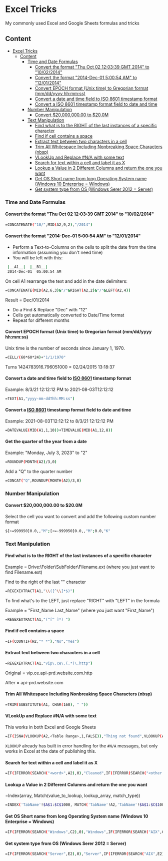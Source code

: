 # Excel Tricks

My commonly used Excel and Google Sheets formulas and tricks

## Content

- [Excel Tricks](#excel-tricks)
  - [Content](#content)
    - [Time and Date Formulas](#time-and-date-formulas)
      - [Convert the format "Thu Oct 02 12:03:39 GMT 2014" to "10/02/2014"](#convert-the-format-thu-oct-02-120339-gmt-2014-to-10022014)
      - [Convert the format "2014-Dec-01 5:00:54 AM" to "12/01/2014"](#convert-the-format-2014-dec-01-50054-am-to-12012014)
      - [Convert EPOCH format (Unix time) to Gregorian format (mm/dd/yyyy hh:mm:ss)](#convert-epoch-format-unix-time-to-gregorian-format-mmddyyyy-hhmmss)
      - [Convert a date and time field to ISO 8601 timestamp format](#convert-a-date-and-time-field-to-iso-8601-timestamp-format)
      - [Convert a ISO 8601 timestamp format field to date and time](#convert-a-iso-8601-timestamp-format-field-to-date-and-time)
    - [Number Manipulation](#number-manipulation)
      - [Convert $20,000,000.00 to $20.0M](#convert-2000000000-to-200m)
    - [Text Manipulation](#text-manipulation)
      - [Find what is to the RIGHT of the last instances of a specific character](#find-what-is-to-the-right-of-the-last-instances-of-a-specific-character)
      - [Find if cell contains a space](#find-if-cell-contains-a-space)
      - [Extract text between two characters in a cell](#extract-text-between-two-characters-in-a-cell)
      - [Trim All Whitespace Including Nonbreaking Space Characters (nbsp)](#trim-all-whitespace-including-nonbreaking-space-characters-nbsp)
      - [VLookUp and Replace #N/A with some text](#vlookup-and-replace-na-with-some-text)
      - [Search for text within a cell and label it as X](#search-for-text-within-a-cell-and-label-it-as-x)
      - [Lookup a Value in 2 Different Columns and return the one you want](#lookup-a-value-in-2-different-columns-and-return-the-one-you-want)
      - [Get OS Short name from long Operating System name (Windows 10 Enterprise = Windows)](#get-os-short-name-from-long-operating-system-name-windows-10-enterprise--windows)
      - [Get system type from OS (Windows Serer 2012 = Server)](#get-system-type-from-os-windows-serer-2012--server)

### Time and Date Formulas

#### Convert the format "Thu Oct 02 12:03:39 GMT 2014" to "10/02/2014"

``` bash
=CONCATENATE("10/",MID(A2,9,2),"/2014")
```

#### Convert the format "2014-Dec-01 5:00:54 AM" to "12/01/2014"

- Perform a Text-to-Columns on the cells to split the date from the time information (assuming you don't need time)
- You will be left with this:

``` bash
 |__A1__|  |__B1__|
 2014-Dec-01  05:00:54 AM
```

On cell A1 rearrange the text and add in the date delimiters:

``` bash
=CONCATENATE(MID(A2,6,3)&"/"&RIGHT(A2,2)&"/"&LEFT(A2,4))
```

Result = Dec/01/2014

- Do a Find & Replace "Dec" with "12"
- Cells get automatically converted to Date/Time format
- Repeat for different months

#### Convert EPOCH format (Unix time) to Gregorian format (mm/dd/yyyy hh:mm:ss)

Unix time is the number of seconds since January 1, 1970.

``` bash
=CELL/(60*60*24)+"1/1/1970"
```

Turns 1424783916.796051000 = 02/24/2015 13:18:37

#### Convert a date and time field to [ISO 8601](https://en.wikipedia.org/wiki/ISO_8601) timestamp format

Example: 8/3/21 12:12:12 PM to 2021-08-03T12:12:12

``` bash
=TEXT(A1,"yyyy-mm-ddThh:MM:ss")
```

#### Convert a [ISO 8601](https://en.wikipedia.org/wiki/ISO_8601) timestamp format field to date and time

Example: 2021-08-03T12:12:12 to 8/3/21 12:12:12 PM

``` bash
=DATEVALUE(MID(A1,1,10))+TIMEVALUE(MID(A1,12,8))
```

#### Get the quarter of the year from a date

Example: "Monday, July 3, 2023" to "2"

``` bash
=ROUNDUP(MONTH(A2)/3,0)
```

Add a "Q" to the quarter number

``` bash
=CONCAT("Q",ROUNDUP(MONTH(A2)/3,0)
```

### Number Manipulation

#### Convert $20,000,000.00 to $20.0M

Select the cell you want to convert and add the following custom number format

``` bash
$[>=999950]0.0,,"M";[<=-999950]0.0,,"M";0.0,"K"
```

### Text Manipulation

#### Find what is to the RIGHT of the last instances of a specific character

Example = Drive:\Folder\SubFolder\Filename.ext (where you just want to find Filename.ext)

Find to the right of the last "\" character

``` bash
=REGEXEXTRACT(A1,"\\([^\\]*$)")
```

To find what's to the LEFT, just replace "RIGHT" with "LEFT" in the formula

Example = "First_Name Last_Name" (where you just want "First_Name")

``` bash
=REGEXEXTRACT(A1,"(^[^ ]*) ")
```

#### Find if cell contains a space

``` bash
=IF(COUNTIF(H2,"* *"),"No","Yes")
```

#### Extract text between two characters in a cell

``` bash
=REGEXEXTRACT(A1,"vip\.ce\.(.*)\.http")
```

Original = vip.ce.api-prd.website.com.http

After = api-prd.website.com

#### Trim All Whitespace Including Nonbreaking Space Characters (nbsp)

``` bash
=TRIM(SUBSTITUTE(A1, CHAR(160), " "))
```

#### VLookUp and Replace #N/A with some text

This works in both Excel and Google Sheets

``` bash
=IF(ISNA(VLOOKUP(A2,<Table Range>,1,FALSE)),"Thing not found",VLOOKUP(A2,<Table Range>,1,FALSE))
```

```XLOOKUP``` already has built in error handling for the ```#N/A``` messages, but only works in Excel at the date of publishing this.

#### Search for text within a cell and label it as X

``` bash
=IF(IFERROR(SEARCH("<word>",A2),0),"Cleaned",IF(IFERROR(SEARCH("<other word>",A2),0),"Unknown","Not Cleaned"))
```

#### Lookup a Value in 2 Different Columns and return the one you want

=Index(array, Match(value_to_lookup, lookup_array, match_type))

``` bash
=INDEX('TabName'!$A$1:$C$1000, MATCH('TabName'!A2,'TabName'!$A$1:$C$1000,0))
```

#### Get OS Short name from long Operating System name (Windows 10 Enterprise = Windows)

``` bash
=IF(IFERROR(SEARCH("Windows",C2),0),"Windows",IF(IFERROR(SEARCH("AIX",C2),0),"AIX",IF(IFERROR(SEARCH("Linux",C2),0),"Linux",IF(IFERROR(SEARCH("SunOS",C2),0),"SunOS",IF(IFERROR(SEARCH("OS X",C2),0),"Mac","Unknown")))))
```

#### Get system type from OS (Windows Serer 2012 = Server)

``` bash
=IF(IFERROR(SEARCH("Server",E2),0),"Server",IF(IFERROR(SEARCH("AIX",E2),0),"Server",IF(IFERROR(SEARCH("Linux",E2),0),"Server",IF(IFERROR(SEARCH("SunOS",E2),0),"Server",IF(IFERROR(SEARCH("Enterprise",E2),0),"Desktop",IF(IFERROR(SEARCH("Pro",E2),0),"Desktop",IF(IFERROR(SEARCH("Embedded",E2),0),"Desktop",IF(IFERROR(SEARCH("Windows 7",E2),0),"Desktop",IF(IFERROR(SEARCH("Windows 10",E2),0),"Desktop",IF(IFERROR(SEARCH("OS X",E2),0),"Desktop","Unknown"))))))))))
```
